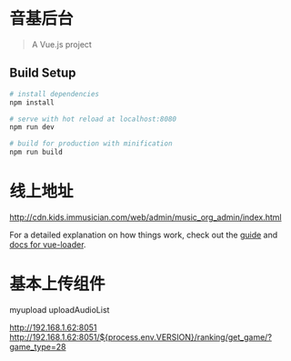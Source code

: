 # 音基后台

> A Vue.js project

## Build Setup

``` bash
# install dependencies
npm install

# serve with hot reload at localhost:8080
npm run dev

# build for production with minification
npm run build

```
# 线上地址
http://cdn.kids.immusician.com/web/admin/music_org_admin/index.html

For a detailed explanation on how things work, check out the [guide](http://vuejs-templates.github.io/webpack/) and [docs for vue-loader](http://vuejs.github.io/vue-loader).

# 基本上传组件
myupload
uploadAudioList

http://192.168.1.62:8051
http://192.168.1.62:8051/${process.env.VERSION}/ranking/get_game/?game_type=28